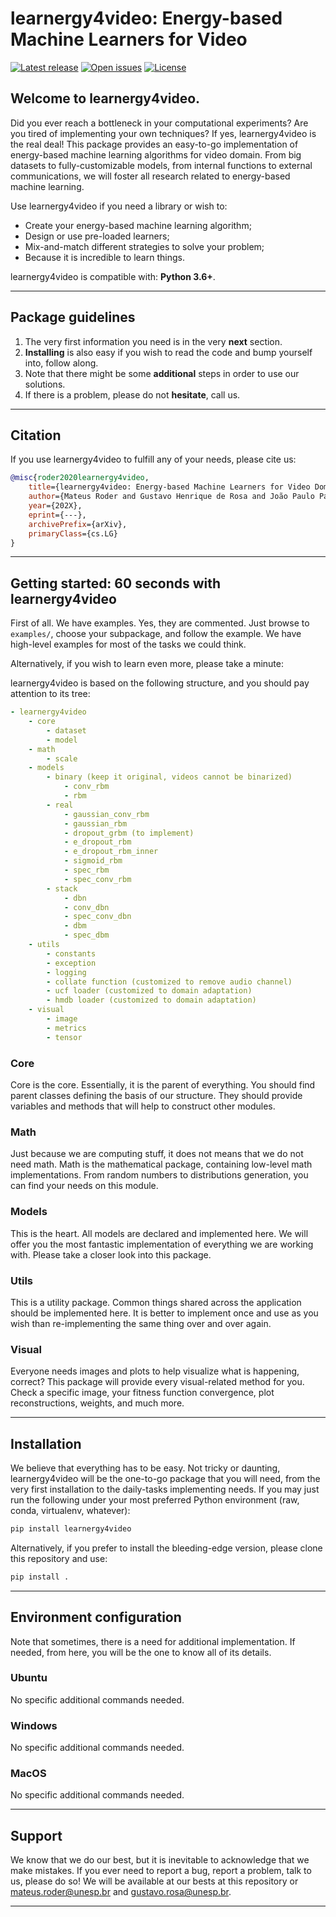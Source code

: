 # learnergy4video: Energy-based Machine Learners for Video

[![Latest release](https://img.shields.io/github/release/MateusRoder/learnergy4video.svg)](https://github.com/MateusRoder/learnergy4video/releases)
[![Open issues](https://img.shields.io/github/issues/MateusRoder/learnergy4video.svg)](https://github.com/MateusRoder/learnergy4video/issues)
[![License](https://img.shields.io/github/license/MateusRoder/learnergy4video.svg)](https://github.com/MateusRoder/learnergy4video/blob/master/LICENSE)

## Welcome to learnergy4video.

Did you ever reach a bottleneck in your computational experiments? Are you tired of implementing your own techniques? If yes, learnergy4video is the real deal! This package provides an easy-to-go implementation of energy-based machine learning algorithms for video domain. From big datasets to fully-customizable models, from internal functions to external communications, we will foster all research related to energy-based machine learning.

Use learnergy4video if you need a library or wish to:

* Create your energy-based machine learning algorithm;
* Design or use pre-loaded learners;
* Mix-and-match different strategies to solve your problem;
* Because it is incredible to learn things.


learnergy4video is compatible with: **Python 3.6+**.

---

## Package guidelines

1. The very first information you need is in the very **next** section.
2. **Installing** is also easy if you wish to read the code and bump yourself into, follow along.
3. Note that there might be some **additional** steps in order to use our solutions.
4. If there is a problem, please do not **hesitate**, call us.

---

## Citation

If you use learnergy4video to fulfill any of your needs, please cite us:

```BibTex
@misc{roder2020learnergy4video,
    title={learnergy4video: Energy-based Machine Learners for Video Domain},
    author={Mateus Roder and Gustavo Henrique de Rosa and João Paulo Papa},
    year={202X},
    eprint={---},
    archivePrefix={arXiv},
    primaryClass={cs.LG}
}
```

---

## Getting started: 60 seconds with learnergy4video

First of all. We have examples. Yes, they are commented. Just browse to `examples/`, choose your subpackage, and follow the example. We have high-level examples for most of the tasks we could think.

Alternatively, if you wish to learn even more, please take a minute:

learnergy4video is based on the following structure, and you should pay attention to its tree:

```yaml
- learnergy4video
    - core
        - dataset
        - model
    - math
        - scale
    - models
        - binary (keep it original, videos cannot be binarized)
            - conv_rbm 
            - rbm
        - real            
            - gaussian_conv_rbm
            - gaussian_rbm
            - dropout_grbm (to implement)
            - e_dropout_rbm
            - e_dropout_rbm_inner
            - sigmoid_rbm
            - spec_rbm
            - spec_conv_rbm
        - stack
            - dbn
            - conv_dbn
            - spec_conv_dbn
            - dbm
            - spec_dbm
    - utils
        - constants
        - exception
        - logging
        - collate function (customized to remove audio channel)
        - ucf loader (customized to domain adaptation)
        - hmdb loader (customized to domain adaptation)
    - visual
        - image
        - metrics
        - tensor
```

### Core

Core is the core. Essentially, it is the parent of everything. You should find parent classes defining the basis of our structure. They should provide variables and methods that will help to construct other modules.

### Math

Just because we are computing stuff, it does not means that we do not need math. Math is the mathematical package, containing low-level math implementations. From random numbers to distributions generation, you can find your needs on this module.

### Models

This is the heart. All models are declared and implemented here. We will offer you the most fantastic implementation of everything we are working with. Please take a closer look into this package.

### Utils

This is a utility package. Common things shared across the application should be implemented here. It is better to implement once and use as you wish than re-implementing the same thing over and over again.

### Visual

Everyone needs images and plots to help visualize what is happening, correct? This package will provide every visual-related method for you. Check a specific image, your fitness function convergence, plot reconstructions, weights, and much more.

---

## Installation

We believe that everything has to be easy. Not tricky or daunting, learnergy4video will be the one-to-go package that you will need, from the very first installation to the daily-tasks implementing needs. If you may just run the following under your most preferred Python environment (raw, conda, virtualenv, whatever):

```bash
pip install learnergy4video
```

Alternatively, if you prefer to install the bleeding-edge version, please clone this repository and use:

```bash
pip install .
```

---

## Environment configuration

Note that sometimes, there is a need for additional implementation. If needed, from here, you will be the one to know all of its details.

### Ubuntu

No specific additional commands needed.

### Windows

No specific additional commands needed.

### MacOS

No specific additional commands needed.

---

## Support

We know that we do our best, but it is inevitable to acknowledge that we make mistakes. If you ever need to report a bug, report a problem, talk to us, please do so! We will be available at our bests at this repository or mateus.roder@unesp.br and gustavo.rosa@unesp.br.

---

